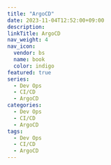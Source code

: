 ```yaml
---
title: "ArgoCD"
date: 2023-11-04T12:52:00+09:00
description:
linkTitle: ArgoCD
nav_weight: 4
nav_icon:
  vendor: bs
  name: book
  color: indigo
featured: true
series:
  - Dev Ops
  - CI/CD
  - ArgoCD
categories:
  - Dev Ops
  - CI/CD
  - ArgoCD
tags:
  - Dev Ops
  - CI/CD
  - ArgoCD
---
```

